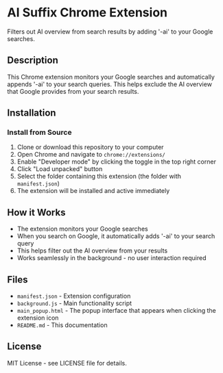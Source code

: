 # AI Suffix Chrome Extension

Filters out AI overview from search results by adding '-ai' to your Google searches.

## Description

This Chrome extension monitors your Google searches and automatically appends '-ai' to your search queries. This helps exclude the AI overview that Google provides from your search results.

## Installation

### Install from Source

1. Clone or download this repository to your computer
2. Open Chrome and navigate to `chrome://extensions/`
3. Enable "Developer mode" by clicking the toggle in the top right corner
4. Click "Load unpacked" button
5. Select the folder containing this extension (the folder with `manifest.json`)
6. The extension will be installed and active immediately

## How it Works

- The extension monitors your Google searches
- When you search on Google, it automatically adds '-ai' to your search query
- This helps filter out the AI overview from your results
- Works seamlessly in the background - no user interaction required

## Files

- `manifest.json` - Extension configuration
- `background.js` - Main functionality script
- `main_popup.html` - The popup interface that appears when clicking the extension icon
- `README.md` - This documentation

## License

MIT License - see LICENSE file for details.
